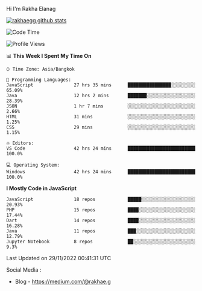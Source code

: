 Hi I'm Rakha Elanag


[![rakhaegg github stats](https://github-readme-stats.vercel.app/api?username=rakhaegg)](https://github.com/rakhaegg/rakhaegg)




<!--START_SECTION:waka-->
![Code Time](http://img.shields.io/badge/Code%20Time-1%2C037%20hrs%2056%20mins-blue)

![Profile Views](http://img.shields.io/badge/Profile%20Views-1-blue)

📊 **This Week I Spent My Time On** 

```text
⌚︎ Time Zone: Asia/Bangkok

💬 Programming Languages: 
JavaScript               27 hrs 35 mins      ████████████████░░░░░░░░░   65.09% 
Java                     12 hrs 2 mins       ███████░░░░░░░░░░░░░░░░░░   28.39% 
JSON                     1 hr 7 mins         ░░░░░░░░░░░░░░░░░░░░░░░░░   2.66% 
HTML                     31 mins             ░░░░░░░░░░░░░░░░░░░░░░░░░   1.25% 
CSS                      29 mins             ░░░░░░░░░░░░░░░░░░░░░░░░░   1.15%

🔥 Editors: 
VS Code                  42 hrs 24 mins      █████████████████████████   100.0%

💻 Operating System: 
Windows                  42 hrs 24 mins      █████████████████████████   100.0%

```

**I Mostly Code in JavaScript** 

```text
JavaScript               18 repos            █████░░░░░░░░░░░░░░░░░░░░   20.93% 
PHP                      15 repos            ████░░░░░░░░░░░░░░░░░░░░░   17.44% 
Dart                     14 repos            ████░░░░░░░░░░░░░░░░░░░░░   16.28% 
Java                     11 repos            ███░░░░░░░░░░░░░░░░░░░░░░   12.79% 
Jupyter Notebook         8 repos             ██░░░░░░░░░░░░░░░░░░░░░░░   9.3%

```



 Last Updated on 29/11/2022 00:41:31 UTC
<!--END_SECTION:waka-->

Social Media : 
- Blog - https://medium.com/@rakhae.g
